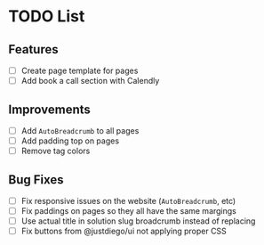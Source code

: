 
# TODO List
## Features
- [ ] Create page template for pages
- [ ] Add book a call section with Calendly

## Improvements
- [ ] Add `AutoBreadcrumb` to all pages
- [ ] Add padding top on pages
- [ ] Remove tag colors

## Bug Fixes
- [ ] Fix responsive issues on the website (`AutoBreadcrumb`, etc)
- [ ] Fix paddings on pages so they all have the same margings
- [ ] Use actual title in solution slug broadcrumb instead of replacing
- [ ] Fix buttons from @justdiego/ui not applying proper CSS 

